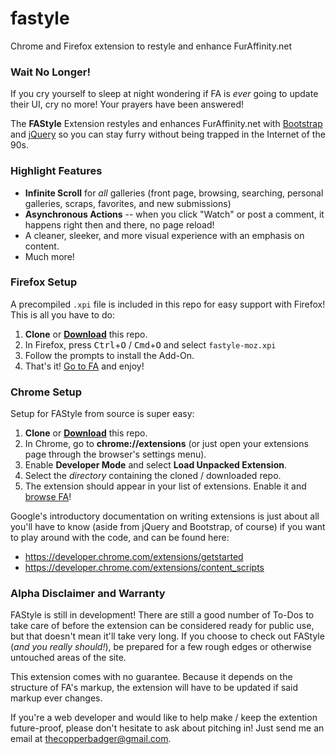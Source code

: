 # fastyle
Chrome and Firefox extension to restyle and enhance FurAffinity.net

### Wait No Longer!
If you cry yourself to sleep at night wondering if FA is *ever*
going to update their UI, cry no more! Your prayers have been
answered!

The **FAStyle** Extension restyles and enhances FurAffinity.net
with [Bootstrap](http://getbootstrap.com/) and [jQuery](http://jquery.com/)
so you can stay furry without being trapped in the Internet of the 90s.

### Highlight Features

* **Infinite Scroll** for *all* galleries (front page, browsing, searching, personal galleries, scraps, favorites, and new submissions)
* **Asynchronous Actions** -- when you click "Watch" or post a comment, it happens right then and there, no page reload!
* A cleaner, sleeker, and more visual experience with an emphasis on content.
* Much more!

### Firefox Setup
A precompiled `.xpi` file is included in this repo for easy support with
Firefox! This is all you have to do:

1. **Clone** or **[Download](https://github.com/CopperBadger/fastyle/archive/master.zip)** this repo.
2. In Firefox, press <kbd>Ctrl</kbd>+<kbd>O</kbd> / <kbd>Cmd</kbd>+<kbd>O</kbd> and select `fastyle-moz.xpi`
3. Follow the prompts to install the Add-On.
4. That's it! [Go to FA](http://www.furaffinity.net/) and enjoy!

### Chrome Setup
Setup for FAStyle from source is super easy:

1. **Clone** or **[Download](https://github.com/CopperBadger/fastyle/archive/master.zip)** this repo.
2. In Chrome, go to **chrome://extensions** (or just open your extensions page through the browser's settings menu).
3. Enable **Developer Mode** and select **Load Unpacked Extension**.
4. Select the *directory* containing the cloned / downloaded repo.
5. The extension should appear in your list of extensions. Enable it and [browse FA](http://www.furaffinity.net/)!

Google's introductory documentation on writing extensions is just
about all you'll have to know (aside from jQuery and Bootstrap, of
course) if you want to play around with the code, and can be found
here:

* <https://developer.chrome.com/extensions/getstarted>
* <https://developer.chrome.com/extensions/content_scripts>

### Alpha Disclaimer and Warranty
FAStyle is still in development! There are still a good number of
To-Dos to take care of before the extension can be considered ready
for public use, but that doesn't mean it'll take very long. If you
choose to check out FAStyle (*and you really should!*), be prepared
for a few rough edges or otherwise untouched areas of the site.

This extension comes with no guarantee. Because it depends on the
structure of FA's markup, the extension will have to be updated
if said markup ever changes.

If you're a web developer and would like to help make / keep the
extention future-proof, please don't hesitate to ask about pitching
in! Just send me an email at [thecopperbadger@gmail.com](mailto:thecopperbadger@gmail.com).
